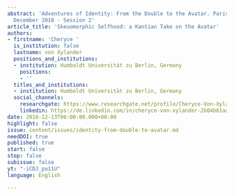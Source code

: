 ```yaml
---
abstract: 'Adventures of Identity: From the Double to the Avatar. Paris IAS, 13-14
  December 2018 - Session 2'
article_title: 'Skeuomorphic Selfhood: a Kantian Take on the Avatar'
authors:
- firstname: 'Cheryce '
  is_institution: false
  lastname: von Xylander
  positions_and_institutions:
  - institution: Humboldt Universität zu Berlin, Germany
    positions:
    - ''
  titles_and_institutions:
  - institution: Humboldt Universität zu Berlin, Germany
  social_channels:
    researchgate: https://www.researchgate.net/profile/Cheryce-Von-Xylander
    linkedin: https://de.linkedin.com/in/cheryce-von-xylander-2b04b61aa
date: 2018-12-13T06:00:00.000+00:00
highlight: false
issue: content/issues/identity-from-double-to-avatar.md
needDOI: true
published: true
start: false
stop: false
subissue: false
yt: "-iCDJ_pu11U"
language: English

---
```

<Youtube yt="-iCDJ_pu11U" caption="Skeuomorphic Selfhood: a Kantian Take on the Avatar" start="false" stop="false"></Youtube>